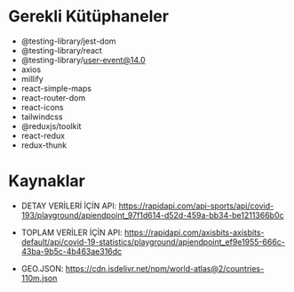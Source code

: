 # Gerekli Kütüphaneler

- @testing-library/jest-dom
- @testing-library/react
- @testing-library/user-event@14.0
- axios
- millify
- react-simple-maps
- react-router-dom
- react-icons
- tailwindcss
- @reduxjs/toolkit
- react-redux
- redux-thunk

# Kaynaklar

- DETAY VERİLERİ İÇİN API: https://rapidapi.com/api-sports/api/covid-193/playground/apiendpoint_97f1d614-d52d-459a-bb34-be1211366b0c

- TOPLAM VERİLER İÇİN API: https://rapidapi.com/axisbits-axisbits-default/api/covid-19-statistics/playground/apiendpoint_ef9e1955-666c-43ba-9b5c-4b463ae316dc

- GEO.JSON: https://cdn.jsdelivr.net/npm/world-atlas@2/countries-110m.json
